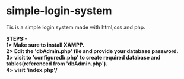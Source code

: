 # simple-login-system
Tis is a simple login system made with html,css and php.

<b>STEPS:-<b><br>
  1> Make sure to install XAMPP.<br>
  2> Edit the <b>'dbAdmin.php'</b> file and provide your database password.<br>
  3> visit to <b>'configuredb.php'</b> to create required database and tables(referenced from <b>'dbAdmin.php'</b>).<br>
  4> visit <b>'index.php'/<b>
